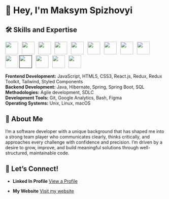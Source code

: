 # 👋 Hey, I'm Maksym Spizhovyi


## 🛠️ Skills and Expertise

<p align="left">
  <a href="https://www.java.com" target="_blank"><img src="https://skillicons.dev/icons?i=java" width="40"/></a>&nbsp;&nbsp;
  <a href="https://spring.io/" target="_blank"><img src="https://skillicons.dev/icons?i=spring" width="40"/></a>&nbsp;&nbsp;
  <a href="https://aws.amazon.com" target="_blank"><img src="https://skillicons.dev/icons?i=aws" width="40"/></a>&nbsp;&nbsp;
  <a href="https://www.gnu.org/software/bash/" target="_blank"><img src="https://skillicons.dev/icons?i=bash" width="40"/></a>&nbsp;&nbsp;
  <a href="https://git-scm.com/" target="_blank"><img src="https://skillicons.dev/icons?i=git" width="40"/></a>&nbsp;&nbsp;
  <a href="https://www.mysql.com/" target="_blank"><img src="https://skillicons.dev/icons?i=mysql" width="40"/></a>&nbsp;&nbsp;
  <a href="https://www.postgresql.org/" target="_blank"><img src="https://skillicons.dev/icons?i=postgres" width="40"/></a>&nbsp;&nbsp;
  <a href="https://reactjs.org/" target="_blank"><img src="https://skillicons.dev/icons?i=react" width="40"/></a>&nbsp;&nbsp;
  <a href="https://redux.js.org/" target="_blank"><img src="https://skillicons.dev/icons?i=redux" width="40"/></a>&nbsp;&nbsp;
  <a href="https://tailwindcss.com/" target="_blank"><img src="https://skillicons.dev/icons?i=tailwind" width="40"/></a>
  <a href="" target="_blank"><img src="https://skillicons.dev/icons?i=js" width="40"/></a>&nbsp;&nbsp;  
  <a href="https://developer.mozilla.org/en-US/docs/Web/HTML" target="_blank"><img src="https://skillicons.dev/icons?i=html" width="40"/></a>&nbsp;&nbsp;
  <a href="https://developer.mozilla.org/en-US/docs/Web/CSS" target="_blank"><img src="https://skillicons.dev/icons?i=css" width="40"/></a>&nbsp;&nbsp;
  <a href="https://www.linux.org/" target="_blank"><img src="https://skillicons.dev/icons?i=linux" width="40"/></a>&nbsp;&nbsp;
</p>

**Frontend Development:** JavaScript, HTML5, CSS3, React.js, Redux, Redux Toolkit, Tailwind, Styled Components  
**Backend Development:** Java, Hibernate, Spring, Spring Boot, SQL  
**Methodologies:** Agile development, SDLC  
**Development Tools:** Git, Google Analytics, Bash, Figma  
**Operating Systems:** Unix, Linux, macOS  


## 🧩 About Me

I’m a software developer with a unique background that has shaped me into a strong team player who communicates clearly, thinks critically, and approaches every challenge with confidence and precision. I’m driven by a desire to grow, improve, and build meaningful solutions through well-structured, maintainable code.


## 🚀 Let’s Connect!

- **Linked In Profile** <a href="https://www.linkedin.com/in/max-spizhovyi-627671283/" target="_blank">View a Profile</a>

- **My Website** <a href="https://maxweb.studio/" target="_blank">Visit my website</a>

